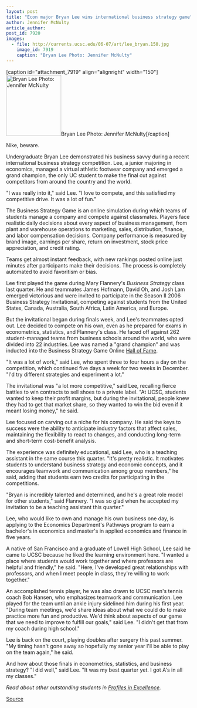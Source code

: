 ```yaml
---
layout: post
title: "Econ major Bryan Lee wins international business strategy game"
author: Jennifer McNulty
article_author: 
post_id: 7920
images:
  - file: http://currents.ucsc.edu/06-07/art/lee_bryan.150.jpg
    image_id: 7919
    caption: "Bryan Lee Photo: Jennifer McNulty"
---
```


[caption id="attachment_7919" align="alignright" width="150"]<a href="http://dev-ucsc-news.pantheonsite.io/wp-content/uploads/2007/02/lee_bryan.150.jpg"><img class="size-full wp-image-7919" src="http://dev-ucsc-news.pantheonsite.io/wp-content/uploads/2007/02/lee_bryan.150.jpg" alt="Bryan Lee Photo: Jennifer McNulty" width="150" height="166" /></a>Bryan Lee Photo: Jennifer McNulty[/caption]
<a name="content" id="content"></a>
<p>
  Nike, beware.
</p>
<p>
  Undergraduate Bryan Lee demonstrated his business savvy during a recent international business strategy competition. Lee, a junior majoring in economics, managed a virtual athletic footwear company and emerged a grand champion, the only UC student to make the final cut against competitors from around the country and the world.
</p>
<p>
  "I was really into it," said Lee. "I love to compete, and this satisfied my competitive drive. It was a lot of fun."
</p>
<p>
  The Business Strategy Game is an online simulation during which teams of students manage a company and compete against classmates. Players face realistic daily decisions about every aspect of business management, from plant and warehouse operations to marketing, sales, distribution, finance, and labor compensation decisions. Company performance is measured by brand image, earnings per share, return on investment, stock price appreciation, and credit rating.
</p>
<p>
  Teams get almost instant feedback, with new rankings posted online just minutes after participants make their decisions. The process is completely automated to avoid favoritism or bias.
</p>
<p>
  Lee first played the game during Mary Flannery's <i>Business Strategy</i> class last quarter. He and teammates James Hofmann, David Oh, and Josh Lam emerged victorious and were invited to participate in the Season II 2006 Business Strategy Invitational, competing against students from the United States, Canada, Australia, South Africa, Latin America, and Europe.
</p>
<p>
  But the invitational began during finals week, and Lee's teammates opted out. Lee decided to compete on his own, even as he prepared for exams in econometrics, statistics, and Flannery's class. He faced off against 262 student-managed teams from business schools around the world, who were divided into 22 industries. Lee was named a "grand champion" and was inducted into the Business Strategy Game Online <a href="http://www.bsg-online.com/">Hall of Fame</a>.
</p>
<p>
  "It was a lot of work," said Lee, who spent three to four hours a day on the competition, which continued five days a week for two weeks in December. "I'd try different strategies and experiment a lot."
</p>
<p>
  The invitational was "a lot more competitive," said Lee, recalling fierce battles to win contracts to sell shoes to a private label. "At UCSC, students wanted to keep their profit margins, but during the invitational, people knew they had to get that market share, so they wanted to win the bid even if it meant losing money," he said.
</p>
<p>
  Lee focused on carving out a niche for his company. He said the keys to success were the ability to anticipate industry factors that affect sales, maintaining the flexibility to react to changes, and conducting long-term and short-term cost-benefit analysis.
</p>
<p>
  The experience was definitely educational, said Lee, who is a teaching assistant in the same course this quarter. "It's pretty realistic. It motivates students to understand business strategy and economic concepts, and it encourages teamwork and communication among group members," he said, adding that students earn two credits for participating in the competitions.
</p>
<p>
  "Bryan is incredibly talented and determined, and he's a great role model for other students," said Flannery. "I was so glad when he accepted my invitation to be a teaching assistant this quarter."
</p>
<p>
  Lee, who would like to own and manage his own business one day, is applying to the Economics Department's Pathways program to earn a bachelor's in economics and master's in applied economics and finance in five years.
</p>
<p>
  A native of San Francisco and a graduate of Lowell High School, Lee said he came to UCSC because he liked the learning environment here. "I wanted a place where students would work together and where professors are helpful and friendly," he said. "Here, I've developed great relationships with professors, and when I meet people in class, they're willing to work together."
</p>
<p>
  An accomplished tennis player, he was also drawn to UCSC men's tennis coach Bob Hansen, who emphasizes teamwork and communication. Lee played for the team until an ankle injury sidelined him during his first year. "During team meetings, we'd share ideas about what we could do to make practice more fun and productive. We'd think about aspects of our game that we need to improve to fulfill our goals," said Lee. "I didn't get that from my coach during high school."
</p>
<p>
  Lee is back on the court, playing doubles after surgery this past summer. "My timing hasn't gone away so hopefully my senior year I'll be able to play on the team again," he said.
</p>
<p>
  And how about those finals in econometrics, statistics, and business strategy? "I did well," said Lee. "It was my best quarter yet. I got A's in all my classes."
</p>
<p>
  <i>Read about other outstanding students in <a href="http://www.ucsc.edu/students/profiles/">Profiles in Excellence</a>.</i><br>
</p>
<p><a href="http://www1.ucsc.edu/currents/06-07/02-19/lee.asp" title="Permalink to lee">Source</a></p>
